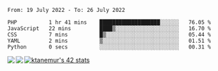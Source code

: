 <!--START_SECTION:waka-->

```text
From: 19 July 2022 - To: 26 July 2022

PHP          1 hr 41 mins    ███████████████████░░░░░░   76.05 %
JavaScript   22 mins         ████▒░░░░░░░░░░░░░░░░░░░░   16.70 %
CSS          7 mins          █▒░░░░░░░░░░░░░░░░░░░░░░░   05.44 %
YAML         2 mins          ▒░░░░░░░░░░░░░░░░░░░░░░░░   01.51 %
Python       0 secs          ░░░░░░░░░░░░░░░░░░░░░░░░░   00.31 %
```

<!--END_SECTION:waka-->
<a href="https://github.com/anuraghazra/github-readme-stats">
  <img align="left" src="https://github-readme-stats.vercel.app/api?username=Tanesan&count_private=true&show_icons=true" />
<img align="left" src="https://github-readme-stats.vercel.app/api/top-langs/?username=Tanesan" />
</a>

[![ktanemur's 42 stats](https://badge42.vercel.app/api/v2/cl1wslf6s002109l771rng2w8/stats?cursusId=21&coalitionId=62)](https://github.com/JaeSeoKim/badge42)
